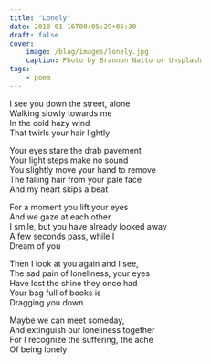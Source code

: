 ```yaml
---
title: "Lonely"
date: 2018-01-16T00:05:29+05:30
draft: false
cover:
    image: /blag/images/lonely.jpg
    caption: Photo by Brannon Naito on Unsplash
tags:
    - poem
---
```


I see you down the street, alone  
Walking slowly towards me  
In the cold hazy wind  
That twirls your hair lightly  

Your eyes stare the drab pavement  
Your light steps make no sound  
You slightly move your hand to remove  
The falling hair from your pale face  
And my heart skips a beat  

For a moment you lift your eyes  
And we gaze at each other  
I smile, but you have already looked away  
A few seconds pass, while I  
Dream of you  

Then I look at you again and I see,  
The sad pain of loneliness, your eyes  
Have lost the shine they once had  
Your bag full of books is  
Dragging you down  

Maybe we can meet someday,  
And extinguish our loneliness together  
For I recognize the suffering, the ache  
Of being lonely  
